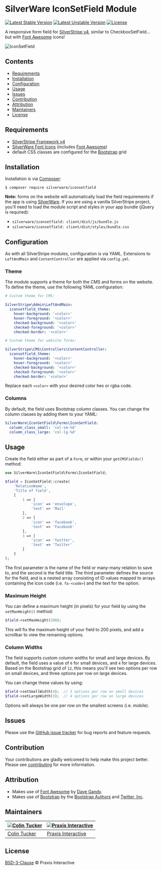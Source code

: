 # SilverWare IconSetField Module

[![Latest Stable Version](https://poser.pugx.org/silverware/iconsetfield/v/stable)](https://packagist.org/packages/silverware/iconsetfield)
[![Latest Unstable Version](https://poser.pugx.org/silverware/iconsetfield/v/unstable)](https://packagist.org/packages/silverware/iconsetfield)
[![License](https://poser.pugx.org/silverware/iconsetfield/license)](https://packagist.org/packages/silverware/iconsetfield)

A responsive form field for [SilverStripe v4][silverstripe-framework], similar to CheckboxSetField...
but with [Font Awesome][font-awesome] icons!

![IconSetField](https://i.imgur.com/9qGL9fF.gif)

## Contents

- [Requirements](#requirements)
- [Installation](#installation)
- [Configuration](#configuration)
- [Usage](#usage)
- [Issues](#issues)
- [Contribution](#contribution)
- [Attribution](#attribution)
- [Maintainers](#maintainers)
- [License](#license)

## Requirements

- [SilverStripe Framework v4][silverstripe-framework]
- [SilverWare Font Icons][silverware-font-icons] (includes [Font Awesome][font-awesome])
- default CSS classes are configured for the [Bootstrap][bootstrap] grid

## Installation

Installation is via [Composer][composer]:

```
$ composer require silverware/iconsetfield
```

**Note:** forms on the website will automatically load the field requirements if
the app is using [SilverWare][silverware]. If you are using a vanilla SilverStripe
project, you'll need to load the module script and styles in your app bundle
(jQuery is required):

- `silverware/iconsetfield: client/dist/js/bundle.js`
- `silverware/iconsetfield: client/dist/styles/bundle.css`

## Configuration

As with all SilverStripe modules, configuration is via YAML. Extensions to `LeftAndMain` and
`ContentController` are applied via `config.yml`.

### Theme

The module supports a theme for both the CMS and forms on the website. To
define the theme, use the following YAML configuration:

```yml
# Custom theme for CMS:

SilverStripe\Admin\LeftAndMain:
  iconsetfield_theme:
    hover-background: '<color>'
    hover-foreground: '<color>'
    checked-background: '<color>'
    checked-foreground: '<color>'
    checked-border: '<color>'

# Custom theme for website forms:

SilverStripe\CMS\Controllers\ContentController:
  iconsetfield_theme:
    hover-background: '<color>'
    hover-foreground: '<color>'
    checked-background: '<color>'
    checked-foreground: '<color>'
    checked-border: '<color>'
```

Replace each `<color>` with your desired color hex or rgba code.

### Columns

By default, the field uses Bootstrap column classes. You can change
the column classes by adding them to your YAML:

```yml
SilverWare\IconSetField\Forms\IconSetField:
  column_class_small: 'col-sm-%d'
  column_class_large: 'col-lg-%d'
```

## Usage

Create the field either as part of a `Form`, or within your `getCMSFields()` method:

```php
use SilverWare\IconSetField\Forms\IconSetField;

$field = IconSetField::create(
    'RelationName',
    'Title of field',
    [
        1 => [
            'icon' => 'envelope',
            'text' => 'Mail'
        ],
        2 => [
            'icon' => 'facebook',
            'text' => 'Facebook'
        ],
        3 => [
            'icon' => 'twitter',
            'text' => 'Twitter'
        ]
    ]
);
```

The first parameter is the name of the field or many-many relation to save to, and the
second is the field title.  The third parameter defines the source for the field,
and is a nested array consisting of ID values mapped to arrays containing
the icon code (i.e. `fa-<code>`) and the text for the option.

### Maximum Height

You can define a maximum height (in pixels) for your field by using the `setMaxHeight()` method:

```php
$field->setMaxHeight(200);
```

This will fix the maximum height of your field to 200 pixels, and add a scrollbar to view the
remaining options.

### Column Widths

The field supports custom column widths for small and large devices. By default,
the field uses a value of `6` for small devices, and `4` for large devices. Based
on the Bootstrap grid of `12`, this means you'll see two options per row on
small devices, and three options per row on large devices.

You can change these values by using:

```php
$field->setSmallWidth(4);  // 3 options per row on small devices
$field->setLargeWidth(3);  // 4 options per row on large devices
```

Options will always be one per row on the smallest screens (i.e. mobile).

## Issues

Please use the [GitHub issue tracker][issues] for bug reports and feature requests.

## Contribution

Your contributions are gladly welcomed to help make this project better.
Please see [contributing](CONTRIBUTING.md) for more information.

## Attribution

- Makes use of [Font Awesome][font-awesome] by [Dave Gandy](https://github.com/davegandy).
- Makes use of [Bootstrap][bootstrap] by the
  [Bootstrap Authors](https://github.com/twbs/bootstrap/graphs/contributors)
  and [Twitter, Inc](https://twitter.com).

## Maintainers

[![Colin Tucker](https://avatars3.githubusercontent.com/u/1853705?s=144)](https://github.com/colintucker) | [![Praxis Interactive](https://avatars2.githubusercontent.com/u/1782612?s=144)](https://www.praxis.net.au)
---|---
[Colin Tucker](https://github.com/colintucker) | [Praxis Interactive](https://www.praxis.net.au)

## License

[BSD-3-Clause](LICENSE.md) &copy; Praxis Interactive

[composer]: https://getcomposer.org
[silverstripe-framework]: https://github.com/silverstripe/silverstripe-framework
[silverware]: https://github.com/praxisnetau/silverware
[silverware-font-icons]: https://github.com/praxisnetau/silverware-font-icons
[font-awesome]: http://fontawesome.io
[bootstrap]: http://getbootstrap.com
[issues]: https://github.com/praxisnetau/silverware-iconsetfield/issues
